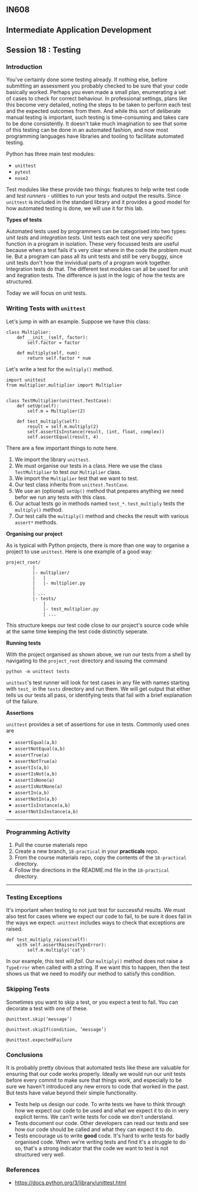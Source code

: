 ## IN608
## Intermediate Application Development

## Session 18 :  Testing

### Introduction
You've certainly done some testing already. If nothing else, before submitting an assessment you probably checked to be sure that your code basically worked. Perhaps you even made a small plan, enumerating a set of cases to check for correct behaviour. In professional settings, plans like this become very detailed, noting the steps to be taken to perform each test and the expected outcomes from them. And while this sort of deliberate manual testing is important, such testing is time-consuming and takes care to be done consistently. It doesn't take much imagination to see that some of this testing can be done in an automated fashion, and now most programming languages have libraries and tooling to facilitate automated testing.

Python has three main test modules:
  - `unittest`
  - `pytest`
  - `nose2`

Test modules like these provide two things: features to help write test code and *test runners* - utilities to run your tests and output the results. Since `unittest` is included in the standard library and it provides a good model for how automated testing is done, we will use it for this lab.

**Types of tests**

Automated tests used by programmers can be categorised into two types: *unit tests* and *integration tests*. Unit tests each test one very specific function in a program in isolation. These very focussed tests are useful because when a test fails it's very clear where in the code the problem must lie. But a program can pass all its unit tests and still be very buggy, since unit tests don't how the invividual parts of a program work together. Integration tests do that. The different test modules can all be used for unit and itegration tests. The difference is just in the logic of how the tests are structured.

Today we will focus on unit tests.

### Writing Tests with `unittest`

Let's jump in with an example. Suppose we have this class:

```
class Multiplier:
    def __init__(self, factor):
        self.factor = factor

    def multiply(self, num):
        return self.factor * num
```

Let's write a test for the `multiply()` method.

```
import unittest
from multiplier.multiplier import Multiplier


class TestMultiplier(unittest.TestCase):
    def setUp(self):
        self.m = Multiplier(2)

    def test_multiply(self):
        result = self.m.multiply(2)
        self.assertIsInstance(result, (int, float, complex))
        self.assertEqual(result, 4)
```

There are a few important things to note here.
  1. We import the library `unittest`.
  2. We must organise our tests in a class. Here we use the class `TestMultiplier` to test our `Multiplier` class.
  3. We import the `Multiplier` test that we want to test.
  4. Our test class inherits from `unittest.TestCase`.
  5. We use an (optional) `setUp()` method that prepares anything we need befor we run any tests with this class.
  6. Our actual tests go in methods named `test_*`. `test_multiply` tests the `multiply()` method.
  7. Our test calls the `multiply()` method and checks the result with various `assert*` methods.

**Organising our project**

As is typical with Python projects, there is more than one way to organise a project to use `unittest`. Here is one example of a good way:

```
project_root/
          |
          |- multiplier/
          |   |
          |   |- multiplier.py
          |
          | ...
          |- tests/
              |
              |- test_multiplier.py
              | ...
```
This structure keeps our test code close to our project's source code while at the same time keeping the test code distinctly seperate.

**Running tests**

With the project organised as shown above, we run our tests from a shell by navigating to the `project_root` directory and issuing the command

```
python -m unittest tests
```

`unittest`'s test runner will look for test cases in any file with names starting with `test_` in the `tests` directory and run them.
We will get output that either tells us our tests all pass, or identifying tests that fail with a brief explanation of the failure.

**Assertions**

`unittest` provides a set of assertions for use in tests. Commonly used ones are
  - `assertEqual(a,b)`
  - `assertNotEqual(a,b)`
  - `assertTrue(a)`
  - `assertNotTrue(a)`
  - `assertIs(a,b)`
  - `assertIsNot(a,b)`
  - `assertIsNone(a)`
  - `assertIsNotNone(a)`
  - `assertIn(a,b)`
  - `assertNotIn(a,b)`
  - `assertIsInstance(a,b)`
  - `assertNotIsInstance(a,b)`

---

### Programming Activity
  1. Pull the course materials repo
  2. Create a new branch, `18-practical` in your **practicals** repo.
  3. From the course materials repo, copy the contents of the `18-practical` directory.
  4. Follow the directions in the README.md file in the `18-practical` directory.

---

### Testing Exceptions

It's important when testing to not just test for successful results. We must also test for cases where we expect our code to fail, to be sure it does fail in the ways we expect. `unittest` includes ways to check that exceptions are raised.

```
def test_multiply_raises(self):
    with self.assertRaises(TypeError):
        self.m.multiply('cat')
```

In our example, this test will *fail*. Our `multiply()` method does not raise a `TypeError` when called with a string. If we want this to happen, then the test shows us that we need to modify our method to satisfy this condition.

### Skipping Tests
Sometimes you want to skip a test, or you expect a test to fail. You can decorate a test with one of these.

```
@unittest.skip(’message’)

@unittest.skipIf(condition, ’message’)

@unittest.expectedFailure
```

### Conclusions
It is probably pretty obvious that automated tests like these are valuable for ensuring that our code works properly. Ideally we would run our unit tests before every commit to make sure that things work, and especially to be sure we haven't introduced any new errors to code that worked in the past. But tests have value beyond their simple functionality.

  - Tests help us design our code. To write tests we have to think through how we expect our code to be used and what we expect it to do in very explicit terms. We can't write tests for code we don't understand.
  - Tests document our code. Other developers can read our tests and see how our code should be called and what they can expect it to do.
  - Tests encourage us to write **good** code. It's hard to write tests for badly organised code. When we're writing tests and find it's a struggle to do so, that's a strong indicator that the code we want to test is not structured very well.

### References

  - https://docs.python.org/3/library/unittest.html
